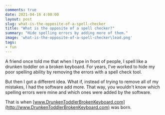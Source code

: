 ```yaml
---
comments: true
date: 2021-04-16 4:00:00
layout: post
slug: what-is-the-opposite-of-a-spell-checker
title: "What is the opposite of a spell checker?"
summary: "Hide spelling errors by adding more of them."
image: 'what-is-the-opposite-of-a-spell-checker\lead.png' 
tags:
- fun
---
```


A friend once told me that when I type in front of people, I spell like a drunken toddler on a broken keyboard. For years, I've worked to hide my poor spelling ability by removing the errors with a spell check tool. 

But then I got a different idea. What if, instead of trying to remove all of my mistakes, I had the software add more. That way, you wouldn't know which spelling errors were mine and which ones were added by the software. 

That is when [www.DrunkenToddlerBrokenKeyboard.com](http://www.DrunkenToddlerBrokenKeyboard.com) was born.



